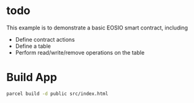 # todo

This example is to demonstrate a basic EOSIO smart contract, including

- Define contract actions
- Define a table
- Perform read/write/remove operations on the table


# Build App

```bash
parcel build -d public src/index.html 
```
